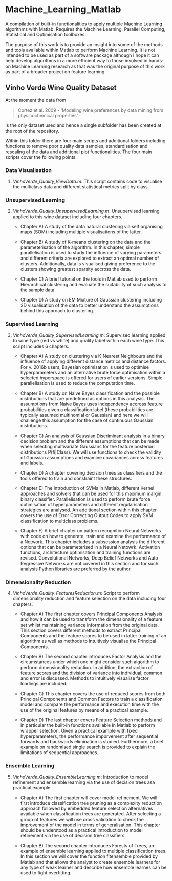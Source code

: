 # Machine_Learning_Matlab

A compilation of built-in functionalities to apply multiple Machine Learning algorithms with Matlab. Requires the Machine Learning, Parallel Computing, Statistical and Optimisation toolboxes. 

The purpose of this work is to provide an insight into some of the methods and tools available within Matlab to perform Machine Learning. It is not intended to be used as part of a software package although I hope it can help develop algorithms in a more efficient way to those involved in hands-on Machine Learning research as that was the original purpose of this work as part of a broader project on feature learning.

## Vinho Verde Wine Quality Dataset

At the moment the data from 
> Cortez et al. 2009 - 'Modeling wine preferences by data mining from physicochemical properties'.

is the only dataset used and hence a single subfolder has been created at the root of the repository. 

Within this folder there are four main scripts and additional folders including functions to remove poor quality data samples, standardisation and rescaling of the data and additional plot functionalities. The four main scripts cover the following points:

### Data Visualisation

1. *VinhoVerde_Quality_ViewData.m*: This script contains code to visualise the multiclass data and different statistical metrics split by class.

### Unsupervised Learning

2. *VinhoVerde_Quality_UnsupervisedLearning.m*: Unsupervised learning applied to this wine dataset including four chapters.

     - Chapter A) A study of the data natural clustering via self organising maps (SOM) 
     including multiple visualisations of the latter. 
    
     - Chapter B) A study of K-means clustering on the data and the parameterisation of
     the algorithm. In this chapter, simple parallelisation is used to study
     the influence of varying parameters and different criteria are explored
     to extract an optimal number of clusters. Additionally, data is
     visualised giving preference to the clusters showing greatest sparsity
     accross the data. 
    
     - Chapter C) A brief tutorial on the tools in Matlab used to perform Hierarchical
     clustering and evaluate the suitability of such analysis to the sample
     data
    
     - Chapter D) A study on EM Mixture of Gaussian clustering including 2D
     visualisation of the data to better understand the assumptions behind
     this approach to clustering. 

### Supervised Learning
 
3.  *VinhoVerde_Quality_SupervisedLearning.m*: Supervised learning applied to wine type (red vs white) and quality label within each wine  type. This script includes 6 chapters.

     - Chapter A) A study on clustering via K-Nearest Neighbours and the influence of
     applying different distance metrics and distance factors. For v. 2016b
     users, Bayesian optimisation is used to optimise hyperparameters and an
     alternative brute force optimisation within a selected hyperspace is
     offered for users of earlier versions. Simple parallelisation is used to
     reduce the computation time. 

     - Chapter B) A study on Naive Bayes classification and the possible distributions
     that are predefined as options in this analysis. The assumptions from
     Naive Bayes uses independency accross feature probabilities given a 
     classification label (these probabilities are typically assumed 
     multinomial or Gaussian) and here we will challenge this assumption for 
     the case of continuous Gaussian distributions. 

     - Chapter C) An analysis of Gaussian Discriminant analysis in a binary decision
     problem and the different assumptions that can be made when selecting
     multivariate Gaussians for the feature posteriori distributions
     P(fi|Class). We will use functions to check the validity of Gaussian
     assumptions and examine covariances across features and labels.

     - Chapter D) A chapter covering decision trees as classifiers and the tools offered
     to train and constraint these structures.  

     - Chapter E) The introduction of SVMs in Matlab, different Kernel approaches and
     solvers that can be used for this maximum margin binary classifier.
     Parallelisation is used to perform brute force optimisation of
     hyperparameters and different regularisation strategies are analysed.
     An additional section within this chapter covers the use of Error
     Correcting Output Codes to apply SVM classification to multiclass
     problems. 

     - Chapter F) A brief chapter on pattern recognition Neural Networks with code on
     how to generate, train and examine the performance of a Network. This
     chapter includes a subsession analysis the different options that can be
     parameterised in a Neural Netowrk. Activation functions, architecture 
     optimisation and training functions are revised.
     Convolutional Networks, Deep Belief Networks and Auto Regressive Networks
     are not covered in this section and for such analysis Python libraries
     are preferred by the author.
 
### Dimensionality Reduction
 
4. *VinhoVerde_Quality_FeaturesReduction.m*: Script to perform dimensionality reduction and feature selection on the data including four chapters.

    - Chapter A) The first chapter covers Principal Components Analysis and how it can
     be used to transform the dimensionality of a feature set whilst
     maintaining variance information from the original data. This section
     covers different methods to extract Principal Components and the feature
     scores to be used in latter training of an algorithm as well as methods
     to intuitively visualise the Principal Components.

    - Chapter B) The second chapter introduces Factor Analysis and the circumstances
     under which one might consider such algorithm to perform dimensionality
     reduction. In addition, the extraction of feature scores and the division
     of variance into individual, common and error is discussed. Methods to
     intuitively visualise factor loadings are included.

    - Chapter C) This chapter covers the use of reduced scores from both Principal
     Components and Common Factors to train a classification model and compare
     the performance and execution time with the use of the original features
     by means of a practical example.

    - Chapter D) The last chapter covers Feature Selection methods and in particular
     the built-in functions available in Matlab to perform wrapper selection.
     Given a practical example with fixed hyperparameters, the performance
     imporvement after sequential forwards and backwards elimination is
     studied. Furthermore, a brief example on randomised single search is
     provided to explain the limitations of sequential approaches.

### Ensemble Learning

5. *VinhoVerde_Quality_EnsembleLearning.m*: Introduction to model refinement and ensemble learning via the use of decision trees asa practical example. 

    - Chapter A) The first chapter will cover model refinement. We will first introduce 
     classification tree pruning as a complexity reduction approach followed 
     by embedded feature selection alternatives available when classification
     trees are generated. After selecting a group of features we will use
     cross validation to check the improvement of the model in terms of
     generalisation. This chapter should be understood as a practical 
     introduction to model refinement via the use of decision tree classifiers.  

    - Chapter B) The second chapter introduces Forests of Trees, an example of ensemble
     learning applied to multiple classification trees. In this section we
     will cover the function fitensemble provided by Matlab and that allows
     the analyst to create ensemble learners for any type of weak learner and
     describe how ensemble learnes can be used to fight overfitting. 



